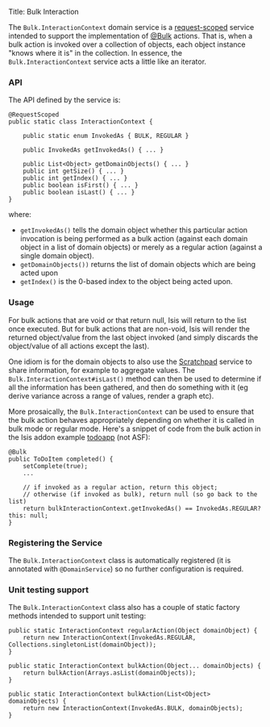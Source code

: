 Title: Bulk Interaction

[//]: # (content copied to _user-guide_xxx)

The `Bulk.InteractionContext` domain service is a [request-scoped](../../more-advanced-topics/how-to-09-020-How-to-write-a-typical-domain-service.html) service intended to support the implementation of [@Bulk](../recognized-annotations/Bulk.html) actions.  That is, when a bulk action is invoked over a collection of objects, each object instance "knows where it is" in the collection.  In essence, the `Bulk.InteractionContext` service acts a little like an iterator.

### API

The API defined by the service is:

    @RequestScoped
    public static class InteractionContext {

        public static enum InvokedAs { BULK, REGULAR }
        
        public InvokedAs getInvokedAs() { ... }

        public List<Object> getDomainObjects() { ... }
        public int getSize() { ... }
        public int getIndex() { ... }
        public boolean isFirst() { ... }
        public boolean isLast() { ... }
    }

where:

* `getInvokedAs()` tells the domain object whether this particular action invocation is being performed as a
  bulk action (against each domain object in a list of domain objects) or merely as a regular action (against 
  a single domain object).
* `getDomainObjects())` returns the list of domain objects which are being acted upon
* `getIndex()` is the 0-based index to the object being acted upon.

### Usage

For bulk actions that are void or that return null, Isis will return to the list once executed.  But for bulk 
actions that are non-void, Isis will render the returned object/value from the last object invoked (and simply 
discards the object/value of all actions except the last).

One idiom is for the domain objects to also use the [Scratchpad](./scratchpad.html) service to share information,
for example to aggregate values.  The `Bulk.InteractionContext#isLast()` method can then be used to determine if
all the information has been gathered, and then do something with it (eg derive variance across a range of values, 
render a graph etc).

More prosaically, the `Bulk.InteractionContext` can be used to ensure that the bulk action behaves appropriately
depending on whether it is called in bulk mode or regular mode.  Here's a snippet of code from the bulk action in 
the Isis addon example [todoapp](https://github.com/isisaddons/isis-app-todoapp/) (not ASF):

    @Bulk
    public ToDoItem completed() {
        setComplete(true);
        ...        

        // if invoked as a regular action, return this object;
        // otherwise (if invoked as bulk), return null (so go back to the list)
        return bulkInteractionContext.getInvokedAs() == InvokedAs.REGULAR? this: null;
    }


### Registering the Service

The `Bulk.InteractionContext` class is automatically registered (it is annotated with `@DomainService`) so no further configuration is required.


### Unit testing support

The `Bulk.InteractionContext` class also has a couple of static factory 
methods intended to support unit testing:

    public static InteractionContext regularAction(Object domainObject) {
        return new InteractionContext(InvokedAs.REGULAR, Collections.singletonList(domainObject));
    }
        
    public static InteractionContext bulkAction(Object... domainObjects) {
        return bulkAction(Arrays.asList(domainObjects));
    }

    public static InteractionContext bulkAction(List<Object> domainObjects) {
        return new InteractionContext(InvokedAs.BULK, domainObjects);
    }

